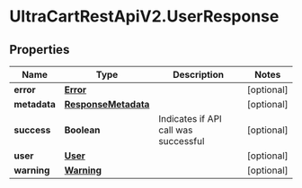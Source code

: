 # UltraCartRestApiV2.UserResponse

## Properties
Name | Type | Description | Notes
------------ | ------------- | ------------- | -------------
**error** | [**Error**](Error.md) |  | [optional] 
**metadata** | [**ResponseMetadata**](ResponseMetadata.md) |  | [optional] 
**success** | **Boolean** | Indicates if API call was successful | [optional] 
**user** | [**User**](User.md) |  | [optional] 
**warning** | [**Warning**](Warning.md) |  | [optional] 


